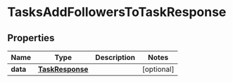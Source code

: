 

# TasksAddFollowersToTaskResponse


## Properties

| Name | Type | Description | Notes |
|------------ | ------------- | ------------- | -------------|
|**data** | [**TaskResponse**](TaskResponse.md) |  |  [optional] |



